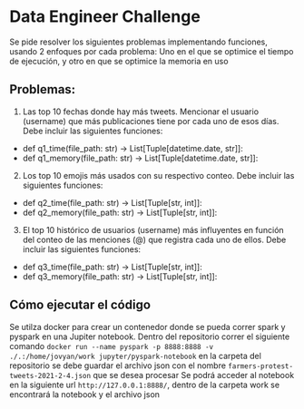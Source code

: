 # Data Engineer Challenge

Se pide resolver los siguientes problemas implementando funciones, usando 2 enfoques por cada problema: Uno en el que se optimice el tiempo de
ejecución, y otro en que se optimice la memoria en uso

## Problemas:
1. Las top 10 fechas donde hay más tweets. Mencionar el usuario (username) que más publicaciones tiene
por cada uno de esos días. Debe incluir las siguientes funciones:
  - def q1_time(file_path: str) -> List[Tuple[datetime.date, str]]:
  - def q1_memory(file_path: str) -> List[Tuple[datetime.date, str]]:

2. Los top 10 emojis más usados con su respectivo conteo. Debe incluir las siguientes funciones:
- def q2_time(file_path: str) -> List[Tuple[str, int]]:
- def q2_memory(file_path: str) -> List[Tuple[str, int]]:

3. El top 10 histórico de usuarios (username) más influyentes en función del conteo de las menciones (@)
que registra cada uno de ellos. Debe incluir las siguientes funciones:
  - def q3_time(file_path: str) -> List[Tuple[str, int]]:
  - def q3_memory(file_path: str) -> List[Tuple[str, int]]:

## Cómo ejecutar el código

Se utilza docker para crear un contenedor donde se pueda correr spark y pyspark en una Jupiter notebook.
Dentro del repositorio correr el siguiente comando `docker run --name pyspark -p 8888:8888 -v ./.:/home/jovyan/work jupyter/pyspark-notebook`
en la carpeta del repositorio se debe guardar el archivo json con el nombre `farmers-protest-tweets-2021-2-4.json` que se desea procesar
Se podrá acceder al notebook en la siguiente url `http://127.0.0.1:8888/`, dentro de la carpeta work se encontrará la notebook y el archivo json
